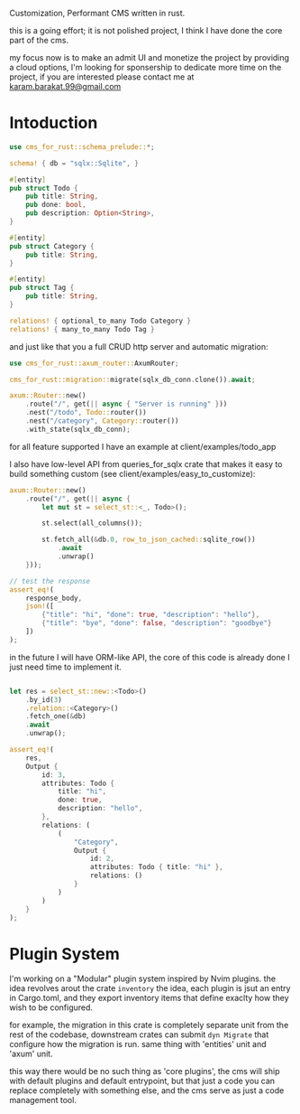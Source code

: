 Customization, Performant CMS written in rust.

this is a going effort; it is not polished project, I think I have done the core part of the cms. 

my focus now is to make an admit UI and monetize the project by providing a cloud options, I'm looking for sponsership to dedicate more time on the project, if you are interested please contact me at karam.barakat.99@gmail.com

# Intoduction

```rust
use cms_for_rust::schema_prelude::*;

schema! { db = "sqlx::Sqlite", }

#[entity]
pub struct Todo {
    pub title: String,
    pub done: bool,
    pub description: Option<String>,
}

#[entity]
pub struct Category {
    pub title: String,
}

#[entity]
pub struct Tag {
    pub title: String,
}

relations! { optional_to_many Todo Category }
relations! { many_to_many Todo Tag }
```

and just like that you a full CRUD http server and automatic migration:

```rust
use cms_for_rust::axum_router::AxumRouter;

cms_for_rust::migration::migrate(sqlx_db_conn.clone()).await;

axum::Router::new()
    .route("/", get(|| async { "Server is running" }))
    .nest("/todo", Todo::router())
    .nest("/category", Category::router())
    .with_state(sqlx_db_conn);
```

for all feature supported I have an example at client/examples/todo_app

I also have low-level API from queries_for_sqlx crate that makes it easy to build something custom (see client/examples/easy_to_customize):

```rust
axum::Router::new()
    .route("/", get(|| async {
        let mut st = select_st::<_, Todo>();

        st.select(all_columns());

        st.fetch_all(&db.0, row_to_json_cached::sqlite_row())
            .await
            .unwrap()
    }));

// test the response
assert_eq!(
    response_body,
    json!([
        {"title": "hi", "done": true, "description": "hello"},
        {"title": "bye", "done": false, "description": "goodbye"}
    ])
);
```

in the future I will have ORM-like API, the core of this code is already done I just need time to implement it. 

```rust

let res = select_st::new::<Todo>()
    .by_id(3)
    .relation::<Category>()
    .fetch_one(&db)
    .await
    .unwrap();

assert_eq!(
    res,
    Output {
        id: 3,
        attributes: Todo {
            title: "hi", 
            done: true, 
            description: "hello",
        },
        relations: (
            (
                "Category", 
                Output { 
                    id: 2, 
                    attributes: Todo { title: "hi" }, 
                    relations: () 
                }
            )
        )
    }
);

```

# Plugin System
I'm working on a "Modular" plugin system inspired by Nvim plugins. the idea revolves arout the crate `inventory` the idea, each plugin is jsut an entry in Cargo.toml, and they export inventory items that define exaclty how they wish to be configured.

for example, the migration in this crate is completely separate unit from the rest of the codebase, downstream crates can submit `dyn Migrate` that configure how the migration is run. same thing with 'entities' unit and 'axum' unit.

this way there would be no such thing as 'core plugins', the cms will ship with default plugins and default entrypoint, but that just a code you can replace completely with something else, and the cms serve as just a code management tool.
